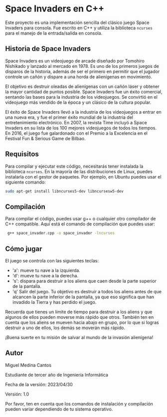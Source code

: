 # Space Invaders en C++

Este proyecto es una implementación sencilla del clásico juego Space Invaders para consola. Fue escrito en C++ y utiliza la biblioteca `ncurses` para el manejo de la entrada/salida en consola.

## Historia de Space Invaders

Space Invaders es un videojuego de arcade diseñado por Tomohiro Nishikado y lanzado al mercado en 1978. Es uno de los primeros juegos de disparos de la historia, además de ser el primero en permitir que el jugador controle un cañón y dispare a una horda de alienígenas en movimiento.

El objetivo es destruir oleadas de alienígenas con un cañón láser y obtener la mayor cantidad de puntos posible. Space Invaders fue un éxito comercial, sentando las bases para la industria de los videojuegos. Se convirtió en el videojuego más vendido de la época y un clásico de la cultura popular.

El éxito de Space Invaders llevó a la industria de los videojuegos a entrar en una nueva era, y fue el primer éxito mundial de la industria del entretenimiento electrónico. En 2007, la revista Time incluyó a Space Invaders en su lista de los 100 mejores videojuegos de todos los tiempos. En 2016, el juego fue galardonado con el Premio a la Excelencia en el Festival Fun & Serious Game de Bilbao.

## Requisitos

Para compilar y ejecutar este código, necesitarás tener instalada la biblioteca `ncurses`. En la mayoría de las distribuciones de Linux, puedes instalarla con el gestor de paquetes. Por ejemplo, en Ubuntu puedes usar el siguiente comando:

```bash
sudo apt-get install libncurses5-dev libncursesw5-dev
```

## Compilación

Para compilar el código, puedes usar g++ o cualquier otro compilador de C++ compatible. Aquí está el comando de compilación que puedes usar:

```bash
 g++ space_invader.cpp -o space_invader -lncurses
```
## Cómo jugar

El juego se controla con las siguientes teclas:

- 'a': mueve tu nave a la izquierda.
- 'd': mueve tu nave a la derecha.
- 's': dispara para destruir a los aliens que caen desde la parte superior de la pantalla.
- 'q' Salir del juego.
Tu objetivo es destruir a todos los aliens antes de que alcancen la parte inferior de la pantalla, ya que eso significa que han invadido la Tierra y has perdido el juego.

Recuerda que tienes un límite de tiempo para destruir a los aliens y que algunos de ellos pueden moverse más rápido que otros. También ten en cuenta que los aliens se mueven hacia abajo en grupo, por lo que si logras destruir a uno de ellos, los demás se moverán más rápido.

¡Buena suerte en tu misión de salvar al mundo de la invasión alienígena!

## Autor

Miguel Medina Cantos

Estudiante de tercer año de Ingeniería Informática

Fecha de la versión: 2023/04/30

Versión: 1.0

Por favor, ten en cuenta que los comandos de instalación y compilación pueden variar dependiendo de tu sistema operativo.




